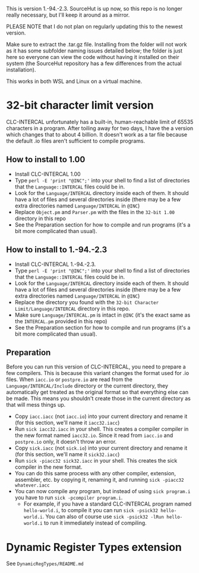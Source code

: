 This is version 1.-94.-2.3. SourceHut is up now, so this repo is no longer really necessary, but I'll keep it around as a mirror. 

PLEASE NOTE that I do not plan on regularly updating this to the newest version.

Make sure to extract the .tar.gz file. Installing from the folder will not work as it has some subfolder naming issues detailed below; the folder is just here so everyone can view the code without having it installed on their system (the SourceHut repository has a few differences from the actual installation).

This works in both WSL and Linux on a virtual machine.


# 32-bit character limit version
CLC-INTERCAL unfortunately has a built-in, human-reachable limit of 65535 characters in a program. After toiling away for two days, I have the a version which changes that to about 4 billion. It doesn't work as a tar file because the default .io files aren't sufficient to compile programs.

## How to install to 1.00
- Install CLC-INTERCAL 1.00
- Type `perl -E 'print "@INC";'` into your shell to find a list of directories that the `Language::INTERCAL` files could be in.
- Look for the `Language/INTERCAL` directory inside each of them. It should have a lot of files and several directories inside (there may be a few extra directories named `Language/INTERCAL` in `@INC`)
- Replace `Object.pm` and `Parser.pm` with the files in the `32-bit 1.00` directory in this repo
- See the Preparation section for how to compile and run programs (it's a bit more complicated than usual).

## How to install to 1.-94.-2.3
- Install CLC-INTERCAL 1.-94.-2.3.
- Type `perl -E 'print "@INC";'` into your shell to find a list of directories that the `Language::INTERCAL` files could be in.
- Look for the `Language/INTERCAL` directory inside each of them. It should have a lot of files and several directories inside (there may be a few extra directories named `Language/INTERCAL` in `@INC`)
- Replace the directory you found with the `32-bit Character Limit/Language/INTERCAL` directory in this repo. 
- Make sure `Language/INTERCAL.pm` is intact in `@INC` (it's the exact same as the `INTERCAL.pm` provided in this repo)
- See the Preparation section for how to compile and run programs (it's a bit more complicated than usual).

## Preparation
Before you can run this version of CLC-INTERCAL, you need to prepare a few compilers. This is because this variant changes the format used for .io files. When `iacc.io` or `postpre.io` are read from the `Language/INTERCAL/Include` directory or the current directory, they automatically get treated as the original format so that everything else can be made. This means you shouldn't create those in the current directory as that will mess things up.

- Copy `iacc.iacc` (not `iacc.io`) into your current directory and rename it (for this section, we'll name it `iacc32.iacc`)
- Run `sick iacc32.iacc` in your shell. This creates a compiler compiler in the new format named `iacc32.io`. Since it read from `iacc.io` and `postpre.io` only, it doesn't throw an error.
- Copy `sick.iacc` (not `sick.io`) into your current directory and rename it (for this section, we'll name it `sick32.iacc`)
- Run `sick -piacc32 sick32.iacc` in your shell. This creates the sick compiler in the new format.
- You can do this same process with any other compiler, extension, assembler, etc. by copying it, renaming it, and running `sick -piacc32 whatever.iacc`
- You can now compile any program, but instead of using `sick program.i` you have to run `sick -pcompiler program.i`.
  - For example, if you have a standard CLC-INTERCAL program named `hello-world.i`, to compile it you can run `sick -psick32 hello-world.i`. You can also of course use `sick -psick32 -lRun hello-world.i` to run it immediately instead of compiling.

# Dynamic Register Types extension
See `DynamicRegTypes/README.md`
